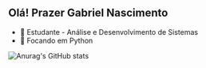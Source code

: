 ## Olá! Prazer Gabriel Nascimento
- 🔭 Estudante - Análise e Desenvolvimento de Sistemas
- 🌱 Focando em Python 


![Anurag's GitHub stats](https://github-readme-stats.vercel.app/api?username=ogabrielgsn_icons=true&theme=radical)

